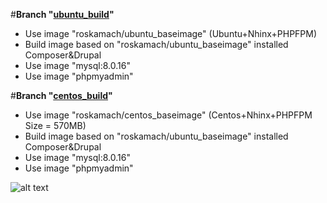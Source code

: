 #**Branch "[ubuntu_build](https://github.com/ros-kamach/drupal-nginx-phpfpm/tree/ubuntu_build)"**
   - Use image "roskamach/ubuntu_baseimage" (Ubuntu+Nhinx+PHPFPM)
   - Build image based on "roskamach/ubuntu_baseimage" installed Composer&Drupal 
   - Use image "mysql:8.0.16"
   - Use image "phpmyadmin"
   
#**Branch "[centos_build](https://github.com/ros-kamach/drupal-nginx-phpfpm/tree/centos_build)"**
   - Use image "roskamach/centos_baseimage" (Centos+Nhinx+PHPFPM Size = 570MB)
   - Build image based on "roskamach/ubuntu_baseimage" installed Composer&Drupal 
   - Use image "mysql:8.0.16"
   - Use image "phpmyadmin"
 

![alt text](https://www.drupal.org/files/drupal%208%20logo%20inline%20CMYK%2072.png)
